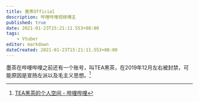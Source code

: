 ```yaml
---
title: 墨茶Official
description: 哔哩哔哩视频博主
published: true
date: 2021-01-23T15:21:11.553+08:00
tags:
    - Vtuber
editor: markdown
dateCreated: 2021-01-23T15:21:11.553+08:00
---
```


墨茶在哔哩哔哩之前还有一个账号，叫TEA黑茶，在2019年12月左右被封禁，可能原因是宣扬左派以及毛主义思想。[^bt_teabm]

[^bt_teabm]: [TEA黑茶的个人空间 - 哔哩哔哩](https://archive.is/vxgqq "https://space.bilibili.com/367407897/dynamic")

<!--
+ [全网热议:B站最惨UP主活活饿死，让网友彻底破防痛哭！ www.wenxuecity.com](https://web.archive.org/web/20210123134549/https://www.wenxuecity.com/news/2021/01/22/10260436.html)
+ [洗地文出炉！《记者探访墨茶official生前居住的家》，很惭愧，要恶心下葱友了 - 新·品葱](https://web.archive.org/web/20210123143636/https://pincong.rocks/article/28853)
+ [墨茶Official的个人空间 - 哔哩哔哩](https://archive.is/jjZSO "https://space.bilibili.com/212535360/dynamic")
+ [然而我还在病床上躺着，令人感叹。 - 墨茶Official的动态-哔哩哔哩](https://archive.vn/2wgBR "https://t.bilibili.com/474984358869585240")
+ [我老想吃草莓了。最近被病折磨的吃什么吐什么，然后特别特别想吃草莓。。。可惜草莓太贵了。 - 墨茶Official的动态-哔哩哔哩](https://archive.vn/kHQwF "https://t.bilibili.com/473891946824791959")
+ [【回忆录】探访墨茶生前（去世）时的出租屋（周围） - 哔哩哔哩](https://archive.is/V09dc "https://www.bilibili.com/read/cv9434993")
+ [记录墨茶生前（去世）时的房子（出租屋）【墨茶official吧】_百度贴吧](https://web.archive.org/web/20210125065220/https://tieba.baidu.com/p/7204111664)
+ [官媒开始编造墨茶叛逆 - 2047论坛，自由人的精神角落](https://web.archive.org/web/20210124125342/https://pincong.org/t/10848)
+ [【搬运】B站UP主墨茶酮症酸中毒死亡纪事 - 新·品葱](https://web.archive.org/web/20210124121142/https://www.pincong.rocks/article/28821)
-->
